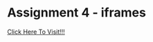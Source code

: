 # Assignment 4 - iframes
[Click Here To Visit!!!](https://anupkrmistry.github.io/iframes/ "Home Page")
